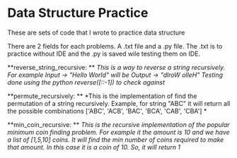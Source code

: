 # Data Structure Practice
These are sets of code that I wrote to practice data structure

There are 2 fields for each problems. A .txt file and a .py file. The .txt is to practice without IDE and the .py is saved wile testing them on IDE. 

**reverse_string_recursive: **
*This is a way to reverse a string recursively. For example Input -> "Hello World" will be Output -> "dlroW olleH"
Testing done using the python reverse([::-1]) to check against*

**permute_recursively: **
*This is the implementation of find the permutation of a string recursively. Example, for string "ABC" it will return all the possible combinations ['ABC', 'ACB', 'BAC', 'BCA', 'CAB', 'CBA'] *

**min_coin_recursive: **
*This is the recursive implementation of the popular minimum coin finding problem. For example it the amount is 10 and we have a list of [1,5,10] coins. It will find the min number of coins required to make that amount. In this case it is a coin of 10. So, it will return 1*